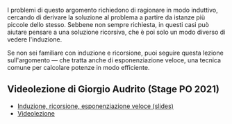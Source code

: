 I problemi di questo argomento richiedono di ragionare in modo induttivo, cercando di derivare la soluzione al problema a partire da istanze più piccole dello stesso.
Sebbene non sempre richiesta, in questi casi può aiutare pensare a una soluzione ricorsiva, che è poi solo un modo diverso di vedere l'induzione.

Se non sei familiare con induzione e ricorsione, puoi seguire questa lezione sull'argomento — che tratta anche di esponenziazione veloce, una tecnica comune per calcolare potenze in modo efficiente.

## Videolezione di Giorgio Audrito (Stage PO 2021)

- [Induzione, ricorsione, esponenziazione veloce (slides)](https://wiki.olinfo.it/2021/ricorsione_fastexp.pdf)
- [Videolezione](https://youtu.be/8sr5Of-Bb1s)
